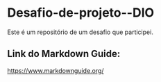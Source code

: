 # Desafio-de-projeto--DIO
Este é um repositório de um desafio que participei.
## Link do Markdown Guide:
https://www.markdownguide.org/

